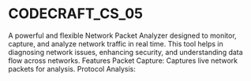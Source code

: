 # CODECRAFT_CS_05
A powerful and flexible Network Packet Analyzer designed to monitor, capture, and analyze network traffic in real time. This tool helps in diagnosing network issues, enhancing security, and understanding data flow across networks.  Features Packet Capture: Captures live network packets for analysis. Protocol Analysis: 
